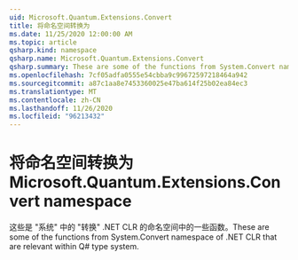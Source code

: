```yaml
---
uid: Microsoft.Quantum.Extensions.Convert
title: 将命名空间转换为
ms.date: 11/25/2020 12:00:00 AM
ms.topic: article
qsharp.kind: namespace
qsharp.name: Microsoft.Quantum.Extensions.Convert
qsharp.summary: These are some of the functions from System.Convert namespace of .NET CLR that are relevant within Q# type system.
ms.openlocfilehash: 7cf05adfa0555e54cbba9c99672597218464a942
ms.sourcegitcommit: a87c1aa8e7453360025e47ba614f25b02ea84ec3
ms.translationtype: MT
ms.contentlocale: zh-CN
ms.lasthandoff: 11/26/2020
ms.locfileid: "96213432"
---
```

# <a name="microsoftquantumextensionsconvert-namespace"></a><span data-ttu-id="237dc-102">将命名空间转换为</span><span class="sxs-lookup"><span data-stu-id="237dc-102">Microsoft.Quantum.Extensions.Convert namespace</span></span>

<span data-ttu-id="237dc-103">这些是 "系统" 中的 "转换" .NET CLR 的命名空间中的一些函数。</span><span class="sxs-lookup"><span data-stu-id="237dc-103">These are some of the functions from System.Convert namespace of .NET CLR that are relevant within Q# type system.</span></span>

